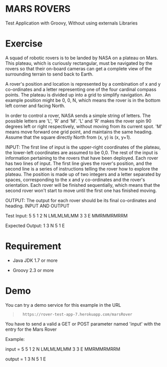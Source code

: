 MARS ROVERS
===========

Test Application with Groovy, Without using externals Libraries


Exercise
===========

A squad of robotic rovers is to be landed by NASA on a plateau on Mars. This plateau, which is curiously rectangular, must be navigated by the rovers so that their on-board cameras can get a complete view of the surrounding terrain to send back to Earth.

A rover's position and location is represented by a combination of x and y co-ordinates and a letter representing one of the four cardinal compass points. The plateau is divided up into a grid to simplify navigation. An example position might be 0, 0, N, which means the rover is in the bottom left corner and facing North.

In order to control a rover, NASA sends a simple string of letters. The possible letters are 'L', 'R' and 'M'. 'L' and 'R' makes the rover spin 90 degrees left or right respectively, without moving from its current spot. 'M' means move forward one grid point, and maintains the same heading. Assume that the square directly North from (x, y) is (x, y+1).

INPUT:
The first line of input is the upper-right coordinates of the plateau, the lower-left coordinates are assumed to be 0,0. The rest of the input is information pertaining to the rovers that have been deployed. Each rover has two lines of input. The first line gives the rover's position, and the second line is a series of instructions telling the rover how to explore the plateau. The position is made up of two integers and a letter separated by spaces, corresponding to the x and y co-ordinates and the rover's orientation. Each rover will be finished sequentially, which means that the second rover won't start to move until the first one has finished moving.

OUTPUT: The output for each rover should be its final co-ordinates and heading. INPUT AND OUTPUT

Test Input:         5 5 1 2 N LMLMLMLMM 3 3 E MMRMMRMRRM 

Expected Output:    1 3 N 5 1 E

Requirement
===========

+ Java JDK 1.7 or more

+ Groovy 2.3 or more

Demo
===========

You can try a demo service for this example in the URL 
 
>       https://rover-test-app-7.herokuapp.com/marsRover

You have to send a valid a GET or POST parameter named 'input' with the entry for the Mars Rover

Example: 
 
  input  =  5 5 1 2 N LMLMLMLMM 3 3 E MMRMMRMRRM
  
  output =  1 3 N 5 1 E
